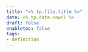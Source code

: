 ```yaml
---
title: "<% tp.file.title %>"
date: <% tp.date.now() %>
draft: false
enabletoc: false
tags:
- definition
---
```

